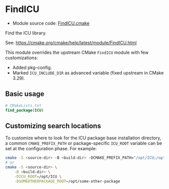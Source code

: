 <!-- This is auto-generated file. -->
# FindICU

* Module source code: [FindICU.cmake](https://github.com/petk/php-build-system/blob/master/cmake/cmake/modules/FindICU.cmake)

Find the ICU library.

See: https://cmake.org/cmake/help/latest/module/FindICU.html

This module overrides the upstream CMake `FindICU` module with few
customizations:

* Added pkg-config.
* Marked `ICU_INCLUDE_DIR` as advanced variable (fixed upstream in CMake 3.29).

## Basic usage

```cmake
# CMakeLists.txt
find_package(ICU)
```

## Customizing search locations

To customize where to look for the ICU package base
installation directory, a common `CMAKE_PREFIX_PATH` or
package-specific `ICU_ROOT` variable can be set at
the configuration phase. For example:

```sh
cmake -S <source-dir> -B <build-dir> -DCMAKE_PREFIX_PATH="/opt/ICU;/opt/some-other-package"
# or
cmake -S <source-dir> \
    -B <build-dir> \
    -DICU_ROOT=/opt/ICU \
    -DSOMEOTHERPACKAGE_ROOT=/opt/some-other-package
```
